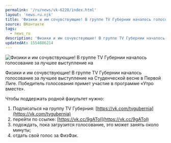 ```yaml
---
permalink: '/ru/news/vk-6228/index.html'
layout: 'news.ru.njk'
title: 'Физики и им сочувствующие! В группе TV Губернии началось голосование за лучшее выступление на С'
source: ВКонтакте
tags:
  - news_ru
description: 'Физики и им сочувствующие! В группе TV Губернии началось голосование за лучшее выступление на'
updatedAt: 1554886214
---
```

![Физики и им сочувствующие! В группе TV Губернии началось голосование за лучшее выступление на](https://sun9-41.userapi.com/impf/2z3P9WKej5KCxvNQy5L2Pc9yiXZ7iiHd-gzKyw/PcINIpgmRaU.jpg?size=1280x853&quality=96&sign=a807ca86400c6cd22ff684c537b12677&c_uniq_tag=Z2nWDi0R3dyFk6ug159iUe2ehQlZhy9_vcyuKI4S33E&type=album)

Физики и им сочувствующие! В группе TV Губернии началось голосование за лучшее выступление на Студенческой весне в Первой Лиге. Победитель голосования примет участие в программе «Утро вместе».

Чтобы поддержать родной факультет нужно:
1. Подписаться на группу ТV Губерния: [https://vk.com/tvgubernia](https://vk.com/tvgubernia)
2. перейти по ссылке: [https://vk.cc/9gAToI](https://vk.cc/9gAToI)
3. подождать, пока загрузится голосование, это может занять около минуты;
4. отдать свой голос за ФизФак.
